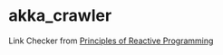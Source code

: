 akka_crawler
============

Link Checker from [Principles of Reactive Programming][1]

[1]: https://www.coursera.org/course/reactive
